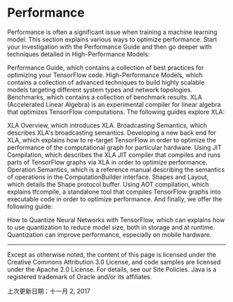 # Performance

Performance is often a significant issue when training a machine learning model. This section explains various ways to optimize performance. Start your investigation with the Performance Guide and then go deeper with techniques detailed in High-Performance Models:

Performance Guide, which contains a collection of best practices for optimizing your TensorFlow code.
High-Performance Models, which contains a collection of advanced techniques to build highly scalable models targeting different system types and network topologies.
Benchmarks, which contains a collection of benchmark results.
XLA (Accelerated Linear Algebra) is an experimental compiler for linear algebra that optimizes TensorFlow computations. The following guides explore XLA:

XLA Overview, which introduces XLA.
Broadcasting Semantics, which describes XLA's broadcasting semantics.
Developing a new back end for XLA, which explains how to re-target TensorFlow in order to optimize the performance of the computational graph for particular hardware.
Using JIT Compilation, which describes the XLA JIT compiler that compiles and runs parts of TensorFlow graphs via XLA in order to optimize performance.
Operation Semantics, which is a reference manual describing the semantics of operations in the ComputationBuilder interface.
Shapes and Layout, which details the Shape protocol buffer.
Using AOT compilation, which explains tfcompile, a standalone tool that compiles TensorFlow graphs into executable code in order to optimize performance.
And finally, we offer the following guide:

How to Quantize Neural Networks with TensorFlow, which can explains how to use quantization to reduce model size, both in storage and at runtime. Quantization can improve performance, especially on mobile hardware.

<hr />
Except as otherwise noted, the content of this page is licensed under the Creative Commons Attribution 3.0 License, and code samples are licensed under the Apache 2.0 License. For details, see our Site Policies. Java is a registered trademark of Oracle and/or its affiliates.

上次更新日期：十一月 2, 2017
